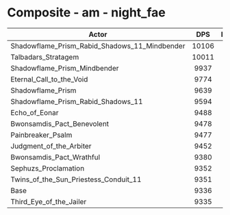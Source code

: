 # Composite - am - night_fae
| Actor | DPS | Increase |
|---|:---:|:---:|
|Shadowflame_Prism_Rabid_Shadows_11_Mindbender|10106|8.24%|
|Talbadars_Stratagem|10011|7.22%|
|Shadowflame_Prism_Mindbender|9937|6.43%|
|Eternal_Call_to_the_Void|9774|4.69%|
|Shadowflame_Prism|9639|3.24%|
|Shadowflame_Prism_Rabid_Shadows_11|9594|2.76%|
|Echo_of_Eonar|9488|1.62%|
|Bwonsamdis_Pact_Benevolent|9478|1.52%|
|Painbreaker_Psalm|9477|1.50%|
|Judgment_of_the_Arbiter|9452|1.24%|
|Bwonsamdis_Pact_Wrathful|9380|0.47%|
|Sephuzs_Proclamation|9352|0.17%|
|Twins_of_the_Sun_Priestess_Conduit_11|9351|0.16%|
|Base|9336|0.00%|
|Third_Eye_of_the_Jailer|9335|-0.02%|
